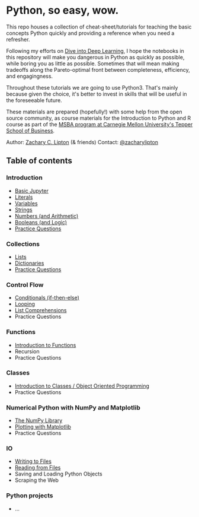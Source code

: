 # Python, so easy, wow.

This  repo houses a collection of cheat-sheet/tutorials
for teaching the basic concepts Python quickly 
and providing a reference when you need a refresher.

Following my efforts on [Dive into Deep Learning](https://github.com/d2l-ai/d2l-en),
I hope the notebooks in this repository will 
make you dangerous in Python as quickly as possible,
while boring you as little as possible.
Sometimes that will mean making tradeoffs along the Pareto-optimal front 
between completeness, efficiency, and engagingness.

Throughout these tutorials we are going to use Python3. 
That's mainly because given the choice, 
it's better to invest in skills that will be useful 
in the foreseeable future. 

These materials are prepared (hopefully!) 
with some help from the open source community,
as course materials for the Introduction to Python and R course
as part of the 
[MSBA program at Carnegie Mellon University's Tepper School of Business](https://analytics.tepper.cmu.edu/).

Author: [Zachary C. Lipton](http://zacklipton.com) (& friends)
Contact: [@zacharylipton](https://twitter.com/zacharylipton/)


## Table of contents

### Introduction
 * [Basic Jupyter](https://github.com/zackchase/python-wow/blob/master/chapter01_introduction/sec01_basic_jupyter.ipynb)
 * [Literals](https://github.com/zackchase/python-wow/blob/master/chapter01_introduction/sec02_literals.ipynb)
 * [Variables](https://github.com/zackchase/python-wow/blob/master/chapter01_introduction/sec03_variables.ipynb)
 * [Strings](https://github.com/zackchase/python-wow/blob/master/chapter01_introduction/sec04_strings.ipynb)
 * [Numbers (and Arithmetic)](https://github.com/zackchase/python-wow/blob/master/chapter01_introduction/sec05_numbers_arithmetic.ipynb)
 * [Booleans (and Logic)](https://github.com/zackchase/python-wow/blob/master/chapter01_introduction/sec06_boolean_logic.ipynb)
 * [Practice Questions](https://github.com/zackchase/python-wow/blob/master/chapter01_introduction/practice_questions.ipynb)

### Collections
 * [Lists](https://github.com/zackchase/python-wow/blob/master/chapter02_collections/sec01_lists.ipynb)
 * [Dictionaries](https://github.com/zackchase/python-wow/blob/master/chapter02_collections/sec02_dictionaries.ipynb)
 * [Practice Questions](https://github.com/zackchase/python-wow/blob/master/chapter02_collections/practice_questions.ipynb)


### Control Flow
 * [Conditionals (if-then-else)](https://github.com/zackchase/python-wow/blob/master/chapter03_control_flow/sec01_conditionals.ipynb)
 * [Looping](https://github.com/zackchase/python-wow/blob/master/chapter03_control_flow/sec02_looping.ipynb)
 * [List Comprehensions](https://github.com/zackchase/python-wow/blob/master/chapter03_control_flow/sec03_list_comprehensions.ipynb)
 * Practice Questions


### Functions
 * [Introduction to Functions](https://github.com/zackchase/python-wow/blob/master/chapter04_functions/sec01_functions_basics.ipynb)
 * Recursion
 * Practice Questions

### Classes
 * [Introduction to Classes / Object Oriented Programming](https://github.com/zackchase/python-wow/blob/master/chapter05_classes/sec01_classes.ipynb)
 * Practice Questions



### Numerical Python with NumPy and Matplotlib
 * [The NumPy Library](https://github.com/zackchase/python-wow/blob/master/chapter06_numerical/sec01_numpy.ipynb)
 * [Plotting with Matplotlib](https://github.com/zackchase/python-wow/blob/master/chapter06_numerical/sec03_matplotlib.ipynb)
 * Practice Questions


### IO
 * [Writing to Files](https://github.com/zackchase/python-wow/blob/master/chapter07_io/sec01_writing.ipynb)
 * [Reading from Files](https://github.com/zackchase/python-wow/blob/master/chapter07_io/sec02_reading.ipynb)
 * Saving and Loading Python Objects
 * Scraping the Web


### Python projects
 * ...
